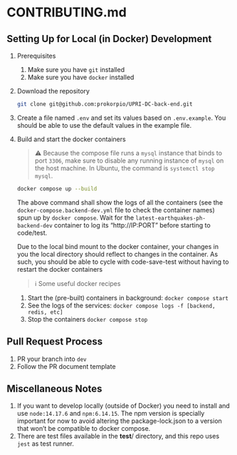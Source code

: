 # CONTRIBUTING.md

## Setting Up for Local (in Docker) Development

1. Prerequisites
    1. Make sure you have `git` installed
    2. Make sure you have `docker` installed
2. Download the repository
    
    ```bash
    git clone git@github.com:prokorpio/UPRI-DC-back-end.git
    ```
    
3. Create a file named `.env` and set its values based on `.env.example`. You should be able to use the default values in the example file.
4. Build and start the docker containers
    
    > ⚠️ Because the compose file runs a `mysql` instance that binds to port `3306`, make sure to disable any running instance of `mysql` on the host machine. In Ubuntu, the command is `systemctl stop mysql`.
    > 
    
    ```bash
    docker compose up --build
    ```
    
    The above command shall show the logs of all the containers (see the `docker-compose.backend-dev.yml` file to check the container names) spun up by `docker compose`. Wait for the `latest-earthquakes-ph-backend-dev` container to log its “http://IP:PORT” before starting to code/test.
    
    Due to the local bind mount to the docker container, your changes in you the local directory should reflect to changes in the container. As such, you should be able to cycle with code-save-test without having to restart the docker containers
    
    > ℹ️ Some useful docker recipes
    1. Start the (pre-built) containers in background: `docker compose start`
    2. See the logs of the services: `docker compose logs -f [backend, redis, etc]`
    3. Stop the containers `docker compose stop`
    > 

## Pull Request Process

1. PR your branch into `dev`
2. Follow the PR document template

## Miscellaneous Notes

1. If you want to develop locally (outside of Docker) you need to install and use `node:14.17.6` and `npm:6.14.15`. The npm version is specially important for now to avoid altering the package-lock.json to a version that won’t be compatible to docker compose. 
2. There are test files available in the __test__/ directory, and this repo uses `jest` as test runner.
